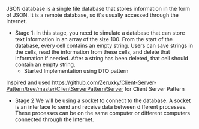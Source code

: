 JSON database is a single file database that stores information in the form of JSON. It is a remote database, so it's
usually accessed through the Internet.

- Stage 1: In this stage, you need to simulate a database that can store text information in an array of the size 100. From the
start of the database, every cell contains an empty string. Users can save strings in the cells, read the information
from these cells, and delete that information if needed. After a string has been deleted, that cell should contain an
empty string.
  - Started Implementation using DTO pattern 

Inspired and used https://github.com/Zeruxky/Client-Server-Pattern/tree/master/ClientServerPattern/Server for Client Server Pattern

- Stage 2 We will be using a socket to connect to the database. A socket is an interface to send and receive data between different processes. These processes can be on the same computer or different computers connected through the Internet.